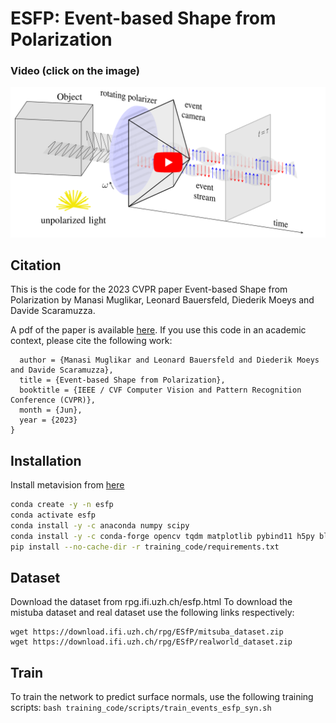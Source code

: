# ESFP: Event-based Shape from Polarization

### Video (click on the image)
[![Event-based Shape from Polarization](images/CVPR23_Muglikar_yt.png)](https://youtu.be/sF3Ue2Zkpec)

## Citation
This is the code for the 2023 CVPR paper Event-based Shape from Polarization by Manasi Muglikar, Leonard Bauersfeld, Diederik Moeys and Davide Scaramuzza.

A pdf of the paper is available [here](https://rpg.ifi.uzh.ch/docs/CVPR23_Muglikar.pdf). If you use this code in an academic context, please cite the following work:

```@InProceedings{Muglikar23CVPR,
  author = {Manasi Muglikar and Leonard Bauersfeld and Diederik Moeys and Davide Scaramuzza},
  title = {Event-based Shape from Polarization},
  booktitle = {IEEE / CVF Computer Vision and Pattern Recognition Conference (CVPR)},
  month = {Jun},
  year = {2023}
}
```

## Installation

Install metavision from [here](https://docs.prophesee.ai/3.1.2/installation/index.html)
```bash
conda create -y -n esfp
conda activate esfp
conda install -y -c anaconda numpy scipy
conda install -y -c conda-forge opencv tqdm matplotlib pybind11 h5py blosc-hdf5-plugin
pip install --no-cache-dir -r training_code/requirements.txt

```
## Dataset
Download the dataset from rpg.ifi.uzh.ch/esfp.html
To download the mistuba dataset and real dataset use the following links respectively:

```
wget https://download.ifi.uzh.ch/rpg/ESfP/mitsuba_dataset.zip
wget https://download.ifi.uzh.ch/rpg/ESfP/realworld_dataset.zip
```

## Train
To train the network to predict surface normals, use the following training scripts:
`bash training_code/scripts/train_events_esfp_syn.sh`

